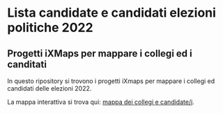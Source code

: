 # Lista candidate e candidati elezioni politiche 2022

## Progetti iXMaps per mappare i collegi ed i canditati

In questo ripository si trovono i progetti iXmaps per mappare i collegi ed candidati delle elezioni 2022.

La mappa interattiva si trova qui: [mappa dei collegi e candidate/i](https://gjrichter.github.io/ixmaps/app/Viewer/?layout=right&title&false&sidebar=35%&sidebarbutton=0&story=https://gjrichter.github.io/viz/Elezioni/Politiche/2022/stories/Elezioni_Politiche_2022/index.html).

